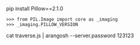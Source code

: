 pip install Pillow==2.1.0

    >>> from PIL.Image import core as _imaging
    >>> _imaging.PILLOW_VERSION
    
    
cat traverse.js | arangosh  --server.password 123123
